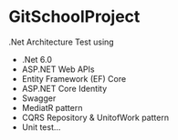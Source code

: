 # GitSchoolProject
 .Net Architecture Test using 
 - .Net 6.0
 - ASP.NET Web APIs
 - Entity Framework (EF) Core
 - ASP.NET Core Identity
 - Swagger
 - MediatR pattern
 - CQRS Repository & UnitofWork pattern
 - Unit test...
